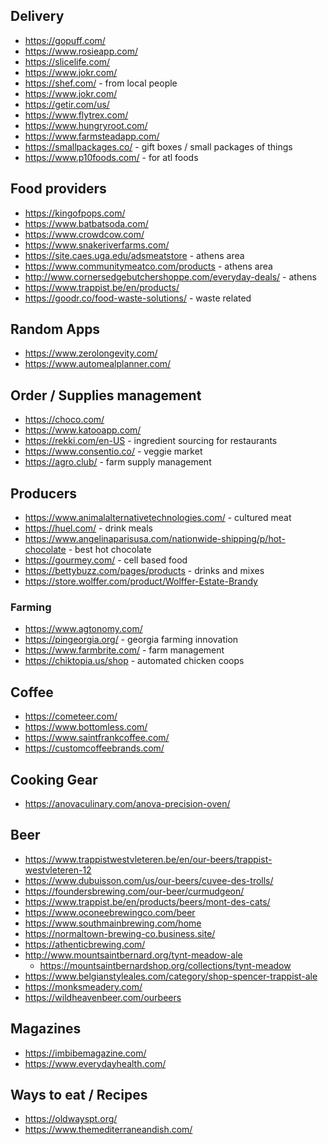 ## Delivery

- https://gopuff.com/
- https://www.rosieapp.com/
- https://slicelife.com/
- https://www.jokr.com/
- https://shef.com/ - from local people
- https://www.jokr.com/
- https://getir.com/us/
- https://www.flytrex.com/
- https://www.hungryroot.com/
- https://www.farmsteadapp.com/
- https://smallpackages.co/ - gift boxes / small packages of things
- https://www.p10foods.com/ - for atl foods

## Food providers

- https://kingofpops.com/
- https://www.batbatsoda.com/
- https://www.crowdcow.com/
- https://www.snakeriverfarms.com/
- https://site.caes.uga.edu/adsmeatstore - athens area
- https://www.communitymeatco.com/products - athens area
- http://www.cornersedgebutchershoppe.com/everyday-deals/ - athens
- https://www.trappist.be/en/products/
- https://goodr.co/food-waste-solutions/ - waste related


## Random Apps

- https://www.zerolongevity.com/
- https://www.automealplanner.com/

## Order / Supplies management

- https://choco.com/
- https://www.katooapp.com/
- https://rekki.com/en-US - ingredient sourcing for restaurants
- https://www.consentio.co/ - veggie market
- https://agro.club/ - farm supply management

## Producers

- https://www.animalalternativetechnologies.com/ - cultured meat
- https://huel.com/ - drink meals
- https://www.angelinaparisusa.com/nationwide-shipping/p/hot-chocolate - best hot chocolate
- https://gourmey.com/ - cell based food
- https://bettybuzz.com/pages/products - drinks and mixes
- https://store.wolffer.com/product/Wolffer-Estate-Brandy

### Farming

- https://www.agtonomy.com/
- https://pingeorgia.org/ - georgia farming innovation
- https://www.farmbrite.com/ - farm management
- https://chiktopia.us/shop - automated chicken coops


## Coffee

- https://cometeer.com/
- https://www.bottomless.com/
- https://www.saintfrankcoffee.com/
- https://customcoffeebrands.com/

## Cooking Gear

- https://anovaculinary.com/anova-precision-oven/

## Beer

- https://www.trappistwestvleteren.be/en/our-beers/trappist-westvleteren-12
- https://www.dubuisson.com/us/our-beers/cuvee-des-trolls/
- https://foundersbrewing.com/our-beer/curmudgeon/
- https://www.trappist.be/en/products/beers/mont-des-cats/
- https://www.oconeebrewingco.com/beer
- https://www.southmainbrewing.com/home
- https://normaltown-brewing-co.business.site/
- https://athenticbrewing.com/
- http://www.mountsaintbernard.org/tynt-meadow-ale
  - https://mountsaintbernardshop.org/collections/tynt-meadow
- https://www.belgianstyleales.com/category/shop-spencer-trappist-ale
- https://monksmeadery.com/
- https://wildheavenbeer.com/ourbeers

## Magazines

- https://imbibemagazine.com/
- https://www.everydayhealth.com/


## Ways to eat / Recipes
- https://oldwayspt.org/
- https://www.themediterraneandish.com/